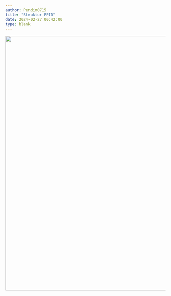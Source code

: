 ```yaml
---
author: Pendim0715
title: "Struktur PPID"
date: 2024-02-27 00:42:00
type: blank
---
```

<p><img src="/images/v34DIFUjHFFWWj1nWptG.jpg" alt="" width="636" height="800" /></p>